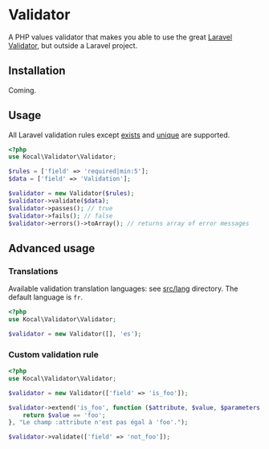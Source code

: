 Validator
=========

A PHP values validator that makes you able to use the great [Laravel Validator](https://laravel.com/docs/master/validation),
but outside a Laravel project.

Installation
------------

Coming.

Usage
-----

All Laravel validation rules except [exists](https://laravel.com/docs/master/validation#rule-exists) and 
[unique](https://laravel.com/docs/master/validation#rule-unique) are supported.

```php
<?php
use Kocal\Validator\Validator;

$rules = ['field' => 'required|min:5'];
$data = ['field' => 'Validation'];

$validator = new Validator($rules);
$validator->validate($data);
$validator->passes(); // true
$validator->fails(); // false
$validator->errors()->toArray(); // returns array of error messages
```

Advanced usage
--------------

### Translations

Available validation translation languages: see [src/lang](src/lang) directory.
The default language is `fr`.

```php
<?php
use Kocal\Validator\Validator;

$validator = new Validator([], 'es');
```

### Custom validation rule

```php
<?php
use Kocal\Validator\Validator;

$validator = new Validator(['field' => 'is_foo']);

$validator->extend('is_foo', function ($attribute, $value, $parameters, $validator) {
    return $value == 'foo';
}, "Le champ :attribute n'est pas égal à 'foo'.");

$validator->validate(['field' => 'not_foo']);
```